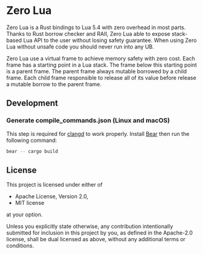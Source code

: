 # Zero Lua

Zero Lua is a Rust bindings to Lua 5.4 with zero overhead in most parts. Thanks to Rust borrow checker and RAII, Zero Lua able to expose stack-based Lua API to the user without losing safety guarantee. When using Zero Lua without unsafe code you should never run into any UB.

Zero Lua use a virtual frame to achieve memory safety with zero cost. Each frame has a starting point in a Lua stack. The frame below this starting point is a parent frame. The parent frame always mutable borrowed by a child frame. Each child frame responsible to release all of its value before release a mutable borrow to the parent frame.

## Development

### Generate compile_commands.json (Linux and macOS)

This step is required for [clangd](https://clangd.llvm.org/) to work properly. Install [Bear](https://github.com/rizsotto/Bear) then run the following command:

```sh
bear -- cargo build
```

## License

This project is licensed under either of

- Apache License, Version 2.0,
- MIT license

at your option.

Unless you explicitly state otherwise, any contribution intentionally submitted for inclusion in this project by you, as defined in the Apache-2.0 license, shall be dual licensed as above, without any additional terms or conditions.
